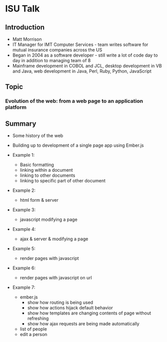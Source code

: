 # ISU Talk

## Introduction

- Matt Morrison
- IT Manager for IMT Computer Services - team writes software for mutual insurance companies across the US
- Began in 2004 as a software developer - still write a lot of code day to day in addition to managing team of 8
- Mainframe development in COBOL and JCL, desktop development in VB and Java, web development in Java, Perl, Ruby, Python, JavaScript

## Topic
### Evolution of the web: from a web page to an application platform

## Summary
- Some history of the web
- Building up to development of a single page app using Ember.js

- Example 1:
  - Basic formatting
  - linking within a document
  - linking to other documents
  - linking to specific part of other document
- Example 2:
  - html form & server
- Example 3:
  - javascript modifying a page
- Example 4:
  - ajax & server & modifying a page
- Example 5:
  - render pages with javascript
- Example 6:
  - render pages with javascript on url
- Example 7:
  - ember.js
    - show how routing is being used
    - show how actions hijack default behavior
    - show how templates are changing contents of page without refreshing
    - show how ajax requests are being made automatically
  - list of people
  - edit a person
